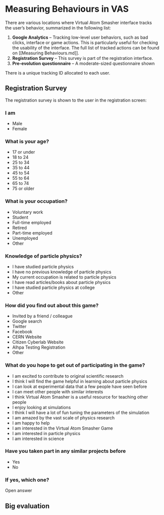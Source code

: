 # Measuring Behaviours in VAS

There are various locations where Virtual Atom Smasher interface tracks the user’s behavior, summarized in the following list:

  1. **Google Analytics** – Tracking low-level user behaviors, such as bad clicks, interface or game actions. This is particularly useful for checking the usability of the interface. The full list of tracked actions can be found on [[Measuring Behaviours.md]].
  2. **Registration Survey** – This survey is part of the registration interface.
  3. **Pre-evolution questionnaire** – A moderate-sized questionnaire shown 

There is a unique tracking ID allocated to each user.

## Registration Survey

The registration survey is shown to the user in the registration screen:

### I am
 - Male
 - Female

### What is your age?
 - 17 or under
 - 18 to 24
 - 25 to 34
 - 35 to 44
 - 45 to 54
 - 55 to 64
 - 65 to 74
 - 75 or older

### What is your occupation?
 - Voluntary work
 - Student
 - Full-time employed
 - Retired
 - Part-time employed
 - Unemployed
 - Other

### Knowledge of particle physics?
 - I have studied particle physics
 - I have no previous knowledge of particle physics
 - My current occupation is related to particle physics
 - I have read articles/books about particle physics
 - I have studied particle physics at college
 - Other

### How did you find out about this game?
 - Invited by a friend / colleague
 - Google search
 - Twitter
 - Facebook
 - CERN Website
 - Citizen Cyberlab Website
 - Alhpa Testing Registration
 - Other

### What do you hope to get out of participating in the game?
 -  I am excited to contribute to original scientific research
 -  I think I will find the game helpful in learning about particle physics
 -  I can look at experimental data that a few people have seen before
 -  I can meet other people with similar interests
 -  I think Virtual Atom Smasher is a useful resource for teaching other people
 -  I enjoy looking at simulations
 -  I think I will have a lot of fun tuning the parameters of the simulation
 -  I am amazed by the vast scale of physics research
 -  I am happy to help
 -  I am interested in the Virtual Atom Smasher Game
 -  I am interested in particle physics
 -  I am interested in science

### Have you taken part in any similar projects before
 - Yes
 - No

### If yes, which one?
Open answer

## Big evaluation


